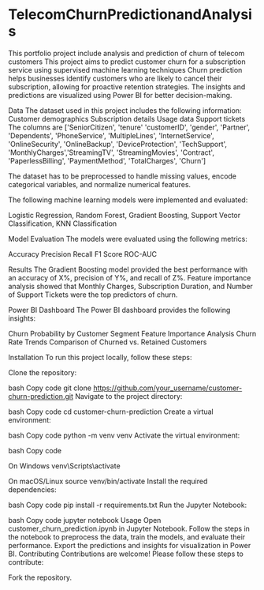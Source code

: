 # TelecomChurnPredictionandAnalysis
This portfolio project include analysis and prediction of churn of telecom customers
This project aims to predict customer churn for a subscription service using supervised machine learning techniques Churn prediction helps businesses identify customers who are likely to cancel their subscription, allowing for proactive retention strategies. The insights and predictions are visualized using Power BI for better decision-making.


Data The dataset used in this project includes the following information: Customer demographics Subscription details Usage data Support tickets The columns are ['SeniorCitizen', 'tenure' 'customerID', 'gender', 'Partner', 'Dependents', 'PhoneService', 'MultipleLines', 'InternetService', 'OnlineSecurity', 'OnlineBackup', 'DeviceProtection', 'TechSupport', 'MonthlyCharges','StreamingTV', 'StreamingMovies', 'Contract', 'PaperlessBilling', 'PaymentMethod', 'TotalCharges', 'Churn']

The dataset has to be preprocessed to handle missing values, encode categorical variables, and normalize numerical features.

The following machine learning models were implemented and evaluated:

Logistic Regression,
Random Forest,
Gradient Boosting,
Support Vector Classification,
KNN Classification

Model Evaluation The models were evaluated using the following metrics:

Accuracy Precision Recall F1 Score ROC-AUC

Results The Gradient Boosting model provided the best performance with an accuracy of X%, precision of Y%, and recall of Z%. Feature importance analysis showed that Monthly Charges, Subscription Duration, and Number of Support Tickets were the top predictors of churn.

Power BI Dashboard The Power BI dashboard provides the following insights:

Churn Probability by Customer Segment Feature Importance Analysis Churn Rate Trends Comparison of Churned vs. Retained Customers

Installation To run this project locally, follow these steps:

Clone the repository:

bash Copy code git clone https://github.com/your_username/customer-churn-prediction.git Navigate to the project directory:

bash Copy code cd customer-churn-prediction Create a virtual environment:

bash Copy code python -m venv venv Activate the virtual environment:

bash Copy code

On Windows
venv\Scripts\activate

On macOS/Linux
source venv/bin/activate Install the required dependencies:

bash Copy code pip install -r requirements.txt Run the Jupyter Notebook:

bash Copy code jupyter notebook Usage Open customer_churn_prediction.ipynb in Jupyter Notebook. Follow the steps in the notebook to preprocess the data, train the models, and evaluate their performance. Export the predictions and insights for visualization in Power BI. Contributing Contributions are welcome! Please follow these steps to contribute:

Fork the repository.
